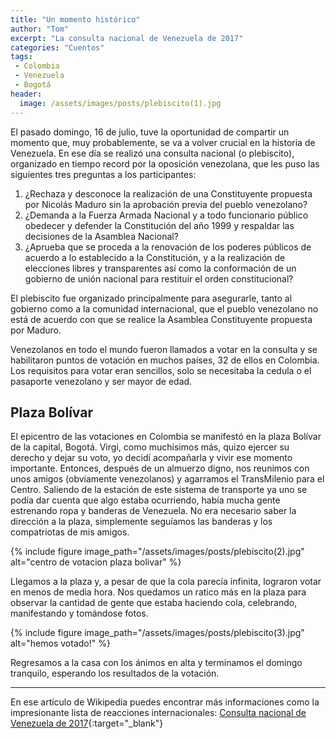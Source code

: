 ```yaml
---
title: "Un momento histórico"
author: "Tom"
excerpt: "La consulta nacional de Venezuela de 2017"
categories: "Cuentos"
tags: 
 - Colombia
 - Venezuela
 - Bogotá
header:
  image: /assets/images/posts/plebiscito(1).jpg
---
```


El pasado domingo, 16 de julio, tuve la oportunidad de compartir un momento que, muy probablemente, se va a volver crucial en la historia de Venezuela. En ese día se realizó una consulta nacional (o plebiscito), organizado en tiempo record por la oposición venezolana, que les puso las siguientes tres preguntas a los participantes: 

1.	¿Rechaza y desconoce la realización de una Constituyente propuesta por Nicolás Maduro sin la aprobación previa del pueblo venezolano?
2.	¿Demanda a la Fuerza Armada Nacional y a todo funcionario público obedecer y defender la Constitución del año 1999 y respaldar las decisiones de la Asamblea Nacional?
3.	¿Aprueba que se proceda a la renovación de los poderes públicos de acuerdo a lo establecido a la Constitución, y a la realización de elecciones libres y transparentes así como la conformación de un gobierno de unión nacional para restituir el orden constitucional?

El plebiscito fue organizado principalmente para asegurarle, tanto al gobierno como a la comunidad internacional, que el pueblo venezolano no está de acuerdo con que se realice la Asamblea Constituyente propuesta por Maduro.

Venezolanos en todo el mundo fueron llamados a votar en la consulta y se habilitaron puntos de votación en muchos países, 32 de ellos en Colombia. Los requisitos para votar eran sencillos, solo se necesitaba la cedula o el pasaporte venezolano y ser mayor de edad. 

## Plaza Bolívar 

El epicentro de las votaciones en Colombia se manifestó en la plaza Bolívar de la capital, Bogotá. Virgi, como muchísimos más, quizo ejercer su derecho y dejar su voto, yo decidí acompañarla y vivir ese momento importante. Entonces, después de un almuerzo digno, nos reunimos con unos amigos (obviamente venezolanos) y agarramos el TransMilenio para el Centro. Saliendo de la estación de este sistema de transporte ya uno se podía dar cuenta que algo estaba ocurriendo, había mucha gente estrenando ropa y banderas de Venezuela. No era necesario saber la dirección a la plaza, simplemente seguíamos las banderas y los compatriotas de mis amigos.

{% include figure image_path="/assets/images/posts/plebiscito(2).jpg" alt="centro de votacion plaza bolivar" %} 

Llegamos a la plaza y, a pesar de que la cola parecía infinita, lograron votar en menos de media hora. Nos quedamos un ratico más en la plaza para observar la cantidad de gente que estaba haciendo cola, celebrando, manifestando y tomándose fotos.

{% include figure image_path="/assets/images/posts/plebiscito(3).jpg" alt="hemos votado!" %}

Regresamos a la casa con los ánimos en alta y terminamos el domingo tranquilo, esperando los resultados de la votación.


---
 En ese artículo de Wikipedia puedes encontrar más informaciones como la impresionante lista de reacciones internacionales: [Consulta nacional de Venezuela de 2017](https://es.wikipedia.org/wiki/Consulta_nacional_de_Venezuela_de_2017){:target="_blank"}